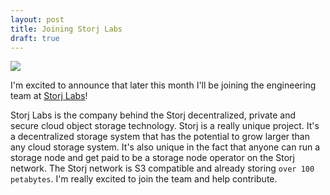 ```yaml
---
layout: post
title: Joining Storj Labs
draft: true
---
```

![](https://banner2.kisspng.com/20180417/ice/kisspng-storj-cryptocurrency-cloud-storage-blockchain-clou-share-5ad5ff1570aa31.3069459615239739094615.jpg)

I'm excited to announce that later this month I'll be joining the engineering team at [Storj Labs](https://storj.io)! 

Storj Labs is the company behind the Storj decentralized, private and secure cloud object storage technology. Storj is a really unique project. It's a decentralized storage system that has the potential to grow larger than any cloud storage system. It's also unique in the fact that anyone can run a storage node and get paid to be a storage node operator on the Storj network. The Storj network is S3 compatible and already storing `over 100 petabytes`. I'm really excited to join the team and help contribute.